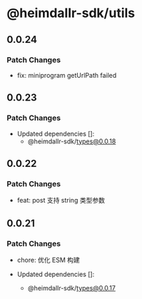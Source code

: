 # @heimdallr-sdk/utils

## 0.0.24

### Patch Changes

- fix: miniprogram getUrlPath failed

## 0.0.23

### Patch Changes

- Updated dependencies []:
  - @heimdallr-sdk/types@0.0.18

## 0.0.22

### Patch Changes

- feat: post 支持 string 类型参数

## 0.0.21

### Patch Changes

- chore: 优化 ESM 构建

- Updated dependencies []:
  - @heimdallr-sdk/types@0.0.17
